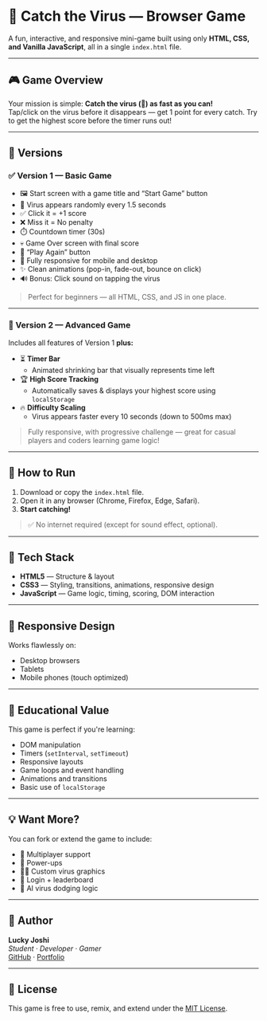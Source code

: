 # 🦠 Catch the Virus — Browser Game

A fun, interactive, and responsive mini-game built using only **HTML, CSS, and Vanilla JavaScript**, all in a single `index.html` file.

---

## 🎮 Game Overview

Your mission is simple: **Catch the virus (🦠) as fast as you can!**  
Tap/click on the virus before it disappears — get 1 point for every catch. Try to get the highest score before the timer runs out!

---

## 🧩 Versions

### ✅ Version 1 — Basic Game

- 🖼️ Start screen with a game title and “Start Game” button  
- 🦠 Virus appears randomly every 1.5 seconds  
- ✅ Click it = +1 score  
- ❌ Miss it = No penalty  
- ⏱️ Countdown timer (30s)  
- 💀 Game Over screen with final score  
- 🔁 “Play Again” button  
- 🎨 Fully responsive for mobile and desktop  
- ✨ Clean animations (pop-in, fade-out, bounce on click)  
- 🔊 Bonus: Click sound on tapping the virus  

> Perfect for beginners — all HTML, CSS, and JS in one place.

---

### 🚀 Version 2 — Advanced Game

Includes all features of Version 1 **plus:**

- ⏳ **Timer Bar**  
  - Animated shrinking bar that visually represents time left  
- 🏆 **High Score Tracking**  
  - Automatically saves & displays your highest score using `localStorage`  
- 🔥 **Difficulty Scaling**  
  - Virus appears faster every 10 seconds (down to 500ms max)

> Fully responsive, with progressive challenge — great for casual players and coders learning game logic!

---

## 🔧 How to Run

1. Download or copy the `index.html` file.
2. Open it in any browser (Chrome, Firefox, Edge, Safari).
3. **Start catching!**

> ✅ No internet required (except for sound effect, optional).

---

## 🌈 Tech Stack

- **HTML5** — Structure & layout  
- **CSS3** — Styling, transitions, animations, responsive design  
- **JavaScript** — Game logic, timing, scoring, DOM interaction  

---

## 📱 Responsive Design

Works flawlessly on:
- Desktop browsers
- Tablets
- Mobile phones (touch optimized)

---

## 🎯 Educational Value

This game is perfect if you're learning:
- DOM manipulation
- Timers (`setInterval`, `setTimeout`)
- Responsive layouts
- Game loops and event handling
- Animations and transitions
- Basic use of `localStorage`

---

## 💡 Want More?

You can fork or extend the game to include:
- 👥 Multiplayer support
- 🧪 Power-ups
- 🧟‍♂️ Custom virus graphics
- 🔐 Login + leaderboard
- 🧠 AI virus dodging logic

---

## 🧠 Author

**Lucky Joshi**  
_Student · Developer · Gamer_  
[GitHub](https://github.com/Lucky-Joshi) · [Portfolio](https://luckyjoshiportfoliopage.netlify.app)

---

## 🏁 License

This game is free to use, remix, and extend under the [MIT License](https://opensource.org/licenses/MIT).
